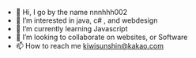 - 👋 Hi, I go by the name nnnhhh002
- 👀 I’m interested in java, c# , and webdesign
- 🌱 I’m currently learning Javascript
- 💞️ I’m looking to collaborate on websites, or Software
- 📫 How to reach me kiwisunshin@kakao.com

<!---
nnnhhh002/nnnhhh002 is a ✨ special ✨ repository because its `README.md` (this file) appears on your GitHub profile.
You can click the Preview link to take a look at your changes.
--->
